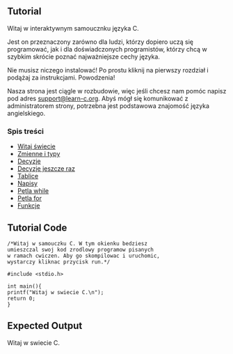 Tutorial
--------

Witaj w interaktywnym samoucznku języka C.

Jest on przeznaczony zarówno dla ludzi, którzy dopiero uczą się programować, jak i dla doświadczonych programistów, 
którzy chcą w szybkim skrócie poznać najważniejsze cechy języka.

Nie musisz niczego instalować! Po prostu kliknij na pierwszy rozdział i podążaj za instrukcjami. Powodzenia!

Nasza strona jest ciągle w rozbudowie, więc jeśli chcesz nam pomóc napisz pod adres support@learn-c.org.
Abyś mógł się komunikować z administratorem strony, potrzebna jest podstawowa znajomość języka angielskiego.

### Spis treści
- [Witaj świecie](http://www.learn-c.org/page/Witaj%20swiecie! "Witaj świecie")
- [Zmienne i typy](http://www.learn-c.org/page/Zmienne%20i%20typy "Zmienne i typy")
- [Decyzje](http://www.learn-c.org/page/Decyzje "Decyzje")
- [Decyzje jeszcze raz](http://www.learn-c.org/page/Decyzje%20jeszcze%20raz "Decyzje jeszcze raz")
- [Tablice](http://www.learn-c.org/page/Tablice "Tablice")
- [Napisy](http://www.learn-c.org/page/Napisy "Napisy")
- [Pętla while](http://www.learn-c.org/page/P%C4%99tla%20while "Pętla while")
- [Pętla for](http://www.learn-c.org/page/P%C4%99tla%20for "Pętla for")
- [Funkcje](http://www.learn-c.org/page/Funkcje "Funkcje")

Tutorial Code
-------------
	/*Witaj w samouczku C. W tym okienku bedziesz
	umieszczal swoj kod zrodlowy programow pisanych
	w ramach cwiczen. Aby go skompilowac i uruchomic,
	wystarczy kliknac przycisk run.*/
		
	#include <stdio.h>
	
	int main(){
	printf("Witaj w swiecie C.\n");
	return 0;
	}

Expected Output
---------------
Witaj w swiecie C.